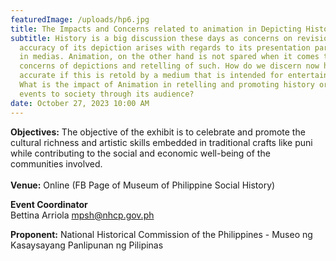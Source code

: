 ```yaml
---
featuredImage: /uploads/hp6.jpg
title: The Impacts and Concerns related to animation in Depicting Historical Events
subtitle: History is a big discussion these days as concerns on revisions and
  accuracy of its depiction arises with regards to its presentation particularly
  in medias. Animation, on the other hand is not spared when it comes to
  concerns of depictions and retelling of such. How do we discern now history as
  accurate if this is retold by a medium that is intended for entertainment?
  What is the impact of Animation in retelling and promoting history or real
  events to society through its audience?
date: October 27, 2023 10:00 AM
---
```

<!--StartFragment-->

**O﻿bjectives:** The objective of the exhibit is to celebrate and promote the cultural richness and artistic skills
embedded in traditional crafts like puni while contributing to the social and economic well-being of the communities involved.\
\
**V﻿enue:** Online (FB Page of Museum of Philippine Social History)

**E﻿vent Coordinator**\
Bettina Arriola
mpsh@nhcp.gov.ph

**P﻿roponent:** National Historical Commission of the Philippines - Museo ng Kasaysayang Panlipunan ng Pilipinas

<!--EndFragment-->